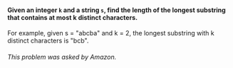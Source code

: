 #### Given an integer `k` and a string `s`, find the length of the longest substring that contains at most k distinct characters.

For example, given s = "abcba" and k = 2, the longest substring with k distinct characters is "bcb".

###### This problem was asked by Amazon.
